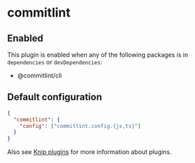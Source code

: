 # commitlint

## Enabled

This plugin is enabled when any of the following packages is in `dependencies` or `devDependencies`:

- @commitlint/cli

## Default configuration

```json
{
  "commitlint": {
    "config": ["commitlint.config.{js,ts}"]
  }
}
```

Also see [Knip plugins](https://github.com/webpro/knip/blob/next/README.md#plugins) for more information about plugins.
